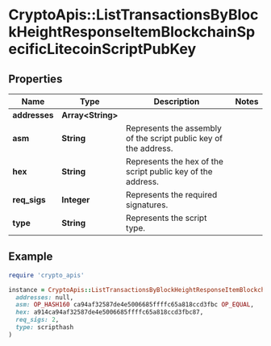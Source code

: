 # CryptoApis::ListTransactionsByBlockHeightResponseItemBlockchainSpecificLitecoinScriptPubKey

## Properties

| Name | Type | Description | Notes |
| ---- | ---- | ----------- | ----- |
| **addresses** | **Array&lt;String&gt;** |  |  |
| **asm** | **String** | Represents the assembly of the script public key of the address. |  |
| **hex** | **String** | Represents the hex of the script public key of the address. |  |
| **req_sigs** | **Integer** | Represents the required signatures. |  |
| **type** | **String** | Represents the script type. |  |

## Example

```ruby
require 'crypto_apis'

instance = CryptoApis::ListTransactionsByBlockHeightResponseItemBlockchainSpecificLitecoinScriptPubKey.new(
  addresses: null,
  asm: OP_HASH160 ca94af32587de4e5006685ffffc65a818ccd3fbc OP_EQUAL,
  hex: a914ca94af32587de4e5006685ffffc65a818ccd3fbc87,
  req_sigs: 2,
  type: scripthash
)
```

